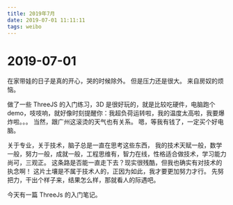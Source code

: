 ```yaml
---
title: 2019年7月
date: 2019-07-01 11:11:11
tags: weibo
---
```


# 2019-07-01

在家带娃的日子是真的开心，哭的时候除外。
但是压力还是很大。
来自房奴的烦恼。

做了一些 ThreeJS 的入门练习，3D 是很好玩的，就是比较吃硬件，电脑跑个 demo，吱吱响，就好像时刻提醒你：我超负荷运转啦，我的温度太高啦，我要爆炸啦。。。
当然，跟广州这滚烫的天气也有关系。
嗯，等我有钱了，一定买个好电脑。

关于专业，关于技术，脑子总是一直在思考这些东西，
我的技术天赋一般，数学一般，努力一般，成就一般，工程思维有，智力在线，性格适合做技术，学习能力尚可，三观正。
这条路是否能一直走下去？现实很残酷，但我也确实有对技术的执念啊！
这片土壤是不属于技术人的，正因为如此，我才要更加努力才行。
先努把力，干出个样子来，结果怎么样，那就看人的际遇吧。

今天有一篇 ThreeJs 的入门笔记。
